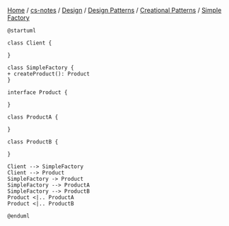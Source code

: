 [Home](https://mengxianbin.github.io) /
[cs-notes](https://mengxianbin.github.io/cs-notes/content) /
[Design](https://mengxianbin.github.io/cs-notes/content/Design) /
[Design Patterns](https://mengxianbin.github.io/cs-notes/content/Design/Design%20Patterns) /
[Creational Patterns](https://mengxianbin.github.io/cs-notes/content/Design/Design%20Patterns/Creational%20Patterns) /
[Simple Factory](https://mengxianbin.github.io/cs-notes/content/Design/Design%20Patterns/Creational%20Patterns/Simple%20Factory)

```puml
@startuml

class Client {

}

class SimpleFactory {
+ createProduct(): Product
}

interface Product {

}

class ProductA {

}

class ProductB {
    
}

Client --> SimpleFactory
Client --> Product
SimpleFactory -> Product
SimpleFactory --> ProductA
SimpleFactory --> ProductB
Product <|.. ProductA
Product <|.. ProductB

@enduml
```
